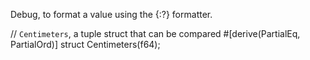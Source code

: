 Debug, to format a value using the {:?} formatter.

// `Centimeters`, a tuple struct that can be compared
#[derive(PartialEq, PartialOrd)]
struct Centimeters(f64);


